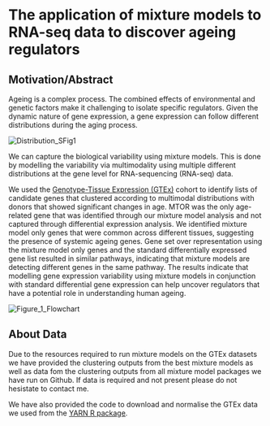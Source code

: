 
**The application of mixture models to RNA-seq data to discover ageing regulators** 
=========================



**Motivation/Abstract**
-----------

Ageing is a complex process. The combined effects of environmental and genetic factors make it challenging to isolate specific regulators. Given the dynamic nature of gene expression, a gene expression can follow different distributions during the aging process. 


![Distribution_SFig1](https://user-images.githubusercontent.com/52276989/156717081-56d82e51-4087-4a0e-a8e6-b68f4b500d19.png)


We can capture the biological variability using mixture models. This is done by modelling the variability via multimodality using multiple different distributions at the gene level for RNA-sequencing (RNA-seq) data. 

We used the [Genotype-Tissue Expression (GTEx)](https://gtexportal.org/home/) cohort to identify lists of candidate genes that clustered according to multimodal distributions with donors that showed significant changes in age. MTOR was the only age-related gene that was identified through our mixture model analysis and not captured through differential expression analysis. We identified mixture model only genes that were common across different tissues, suggesting the presence of systemic ageing genes.  Gene set over representation using the mixture model only genes and the standard differentially expressed gene list resulted in similar pathways, indicating that mixture models are detecting different genes in the same pathway.
The results indicate that modelling gene expression variability using mixture models in conjunction with standard differential gene expression can help uncover regulators that have a potential role in understanding human ageing.


![Figure_1_Flowchart](https://user-images.githubusercontent.com/52276989/156529152-e217b5eb-2c84-4380-8b89-2b08c51eaaf4.svg)

About Data
-----------


Due to the resources required to run mixture models on the GTEx datasets we have provided the clustering outputs from the best mixture models as well as data fom the clustering outputs from all mixture model packages we have run on Github. If data is required and not present please do not hesistate to contact me.

We have also provided the code to download and normalise the GTEx data we used from the [YARN R package](https://github.com/QuackenbushLab/yarn).
